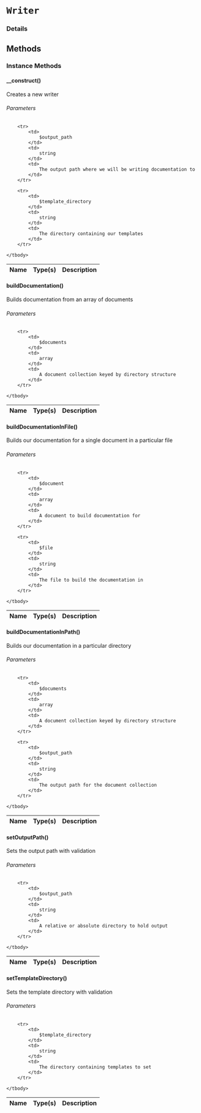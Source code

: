 # `Writer`



### Details





## Methods


### Instance Methods


#### __construct()
	
Creates a new writer
			
###### Parameters

<table>
	<thead>
		<th>Name</th>
		<th>Type(s)</th>
		<th>Description</th>
	</thead>
	<tbody>
			
		<tr>
			<td>
				$output_path
			</td>
			<td>
				string
			</td>
			<td>
				The output path where we will be writing documentation to
			</td>
		</tr>
					
		<tr>
			<td>
				$template_directory
			</td>
			<td>
				string
			</td>
			<td>
				The directory containing our templates
			</td>
		</tr>
			
	</tbody>
</table>

	
#### buildDocumentation()
	
Builds documentation from an array of documents
			
###### Parameters

<table>
	<thead>
		<th>Name</th>
		<th>Type(s)</th>
		<th>Description</th>
	</thead>
	<tbody>
			
		<tr>
			<td>
				$documents
			</td>
			<td>
				array
			</td>
			<td>
				A document collection keyed by directory structure
			</td>
		</tr>
			
	</tbody>
</table>

	
#### buildDocumentationInFile()
	
Builds our documentation for a single document in a particular file
			
###### Parameters

<table>
	<thead>
		<th>Name</th>
		<th>Type(s)</th>
		<th>Description</th>
	</thead>
	<tbody>
			
		<tr>
			<td>
				$document
			</td>
			<td>
				array
			</td>
			<td>
				A document to build documentation for
			</td>
		</tr>
					
		<tr>
			<td>
				$file
			</td>
			<td>
				string
			</td>
			<td>
				The file to build the documentation in
			</td>
		</tr>
			
	</tbody>
</table>

	
#### buildDocumentationInPath()
	
Builds our documentation in a particular directory
			
###### Parameters

<table>
	<thead>
		<th>Name</th>
		<th>Type(s)</th>
		<th>Description</th>
	</thead>
	<tbody>
			
		<tr>
			<td>
				$documents
			</td>
			<td>
				array
			</td>
			<td>
				A document collection keyed by directory structure
			</td>
		</tr>
					
		<tr>
			<td>
				$output_path
			</td>
			<td>
				string
			</td>
			<td>
				The output path for the document collection
			</td>
		</tr>
			
	</tbody>
</table>

	
#### setOutputPath()
	
Sets the output path with validation
			
###### Parameters

<table>
	<thead>
		<th>Name</th>
		<th>Type(s)</th>
		<th>Description</th>
	</thead>
	<tbody>
			
		<tr>
			<td>
				$output_path
			</td>
			<td>
				string
			</td>
			<td>
				A relative or absolute directory to hold output
			</td>
		</tr>
			
	</tbody>
</table>

	
#### setTemplateDirectory()
	
Sets the template directory with validation
			
###### Parameters

<table>
	<thead>
		<th>Name</th>
		<th>Type(s)</th>
		<th>Description</th>
	</thead>
	<tbody>
			
		<tr>
			<td>
				$template_directory
			</td>
			<td>
				string
			</td>
			<td>
				The directory containing templates to set
			</td>
		</tr>
			
	</tbody>
</table>

	

